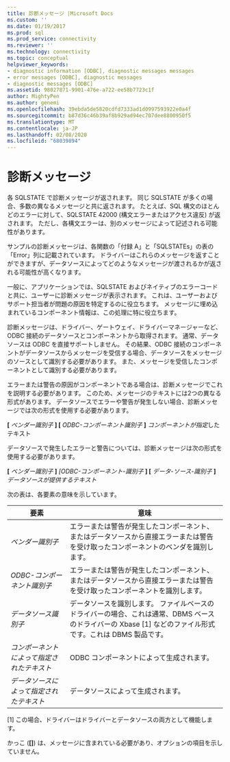 ```yaml
---
title: 診断メッセージ |Microsoft Docs
ms.custom: ''
ms.date: 01/19/2017
ms.prod: sql
ms.prod_service: connectivity
ms.reviewer: ''
ms.technology: connectivity
ms.topic: conceptual
helpviewer_keywords:
- diagnostic information [ODBC], diagnostic messages messages
- error messages [ODBC], diagnostic messages
- diagnostic messages [ODBC]
ms.assetid: 98027871-9901-476e-a722-ee58b7723c1f
author: MightyPen
ms.author: genemi
ms.openlocfilehash: 39ebda5de5820cdfd7333ad1d0997593922e0a4f
ms.sourcegitcommit: b87d36c46b39af8b929ad94ec707dee8800950f5
ms.translationtype: MT
ms.contentlocale: ja-JP
ms.lasthandoff: 02/08/2020
ms.locfileid: "68039894"
---
```

# <a name="diagnostic-messages"></a>診断メッセージ
各 SQLSTATE で診断メッセージが返されます。 同じ SQLSTATE が多くの場合、多数の異なるメッセージと共に返されます。 たとえば、SQL 構文のほとんどのエラーに対して、SQLSTATE 42000 (構文エラーまたはアクセス違反) が返されます。 ただし、各構文エラーは、別のメッセージによって記述される可能性があります。  
  
 サンプルの診断メッセージは、各関数の「付録 A」と「SQLSTATEs」の表の「Error」列に記載されています。 ドライバーはこれらのメッセージを返すことができますが、データソースによってどのようなメッセージが渡されるかが返される可能性が高くなります。  
  
 一般に、アプリケーションでは、SQLSTATE およびネイティブのエラーコードと共に、ユーザーに診断メッセージが表示されます。 これは、ユーザーおよびサポート担当者が問題の原因を特定するのに役立ちます。 メッセージに埋め込まれているコンポーネント情報は、この処理に特に役立ちます。  
  
 診断メッセージは、ドライバー、ゲートウェイ、ドライバーマネージャーなど、ODBC 接続のデータソースとコンポーネントから取得されます。 通常、データソースは ODBC を直接サポートしません。 その結果、ODBC 接続のコンポーネントがデータソースからメッセージを受信する場合、データソースをメッセージのソースとして識別する必要があります。 また、メッセージを受信したコンポーネントとして識別する必要があります。  
  
 エラーまたは警告の原因がコンポーネントである場合は、診断メッセージでこれを説明する必要があります。 このため、メッセージのテキストには2つの異なる形式があります。 データソースでエラーや警告が発生しない場合、診断メッセージでは次の形式を使用する必要があります。  
  
 **[** *ベンダー識別子* **] [** *ODBC-コンポーネント識別子* **]** *コンポーネントが指定*したテキスト  
  
 データソースで発生したエラーと警告については、診断メッセージは次の形式を使用する必要があります。  
  
 **[** *ベンダー識別子* **]** *[ODBC-コンポーネント-識別子* **] [** *データ-ソース-識別子* **]** *データソースが提供するテキスト*  
  
 次の表は、各要素の意味を示しています。  
  
|要素|意味|  
|-------------|-------------|  
|*ベンダー識別子*|エラーまたは警告が発生したコンポーネント、またはデータソースから直接エラーまたは警告を受け取ったコンポーネントのベンダを識別します。|  
|*ODBC-コンポーネント識別子*|エラーまたは警告が発生したコンポーネント、またはデータソースから直接エラーまたは警告を受け取ったコンポーネントを識別します。|  
|*データソース識別子*|データソースを識別します。 ファイルベースのドライバーの場合、これは通常、DBMS ベースのドライバーの Xbase [1] などのファイル形式です。これは DBMS 製品です。|  
|*コンポーネントによって指定されたテキスト*|ODBC コンポーネントによって生成されます。|  
|*データソースによって指定されたテキスト*|データソースによって生成されます。|  
  
 [1] この場合、ドライバーはドライバーとデータソースの両方として機能します。  
  
 かっこ (**[]**) は、メッセージに含まれている必要があり、オプションの項目を示していません。
